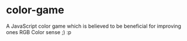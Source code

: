 # color-game
A JavaScript color game which is believed to be beneficial for improving ones RGB Color sense ;) :p
